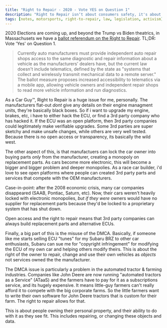 ```yaml
---
title: "Right to Repair - 2020 - Vote YES on Question 1"
description: "Right to Repair isnʼt about consumers safety, it's about personal property."
tags: [notes, motorsports, right-to-repair, law, legislation, activism]
---
```


2020 Elections are coming up, and beyond the Trump vs Biden theatrics, in Massachusets we have a [ballot referendum on the Right to Repair](https://www.mass.gov/files/documents/2019/08/07/19-06.pdf). TL;DR: Vote 'Yes' on Question 1.

> Currently auto manufacturers must provide independent auto repair shops access to the same diagnostic
> and repair information about a vehicle as the manufacturers' dealers have, but the current law doesn't
> include telematics, defined by the state as "systems that collect and wirelessly transmit mechanical
> data to a remote server." The ballot measure proposes increased accessibility to telematics via a mobile app, allowing
> vehicle owners and independent repair shops to read more vehicle information and run diagnostics.

As a Car Guy™, Right to Repair is a huge issue for me, personally. The manufacturers flat-out _dont_ give any details on their engine managment units, they're basically black boxes. So if i want to upgrade my engine, brakes, etc, i have to either hack the ECU, or find a 3rd party company who has hacked it. If the ECU was an open platform, then 3rd party companies could legitimately make verifiable upgrades. Some 3rd parties are super sketchy and make unsafe changes, while others are very well tested. Because there is no open access or transparency, its basically the wild west.

The other aspect of this, is that manufactuers can lock the car owner into buying parts _only_ from the manufacturer, creating a monopoly on replacement parts. As cars become more electronic, this will become a bigger and bigger problem and deeper monopolies. As a race car builder, i'd love to see open platforms where people can created 3rd party parts and services that compete with the OEM manufacturers.

Case-in-point: after the 2008 economic crisis, many car companies disappeared (SAAB, Pontiac, Saturn, etc). Now, their cars weren't heavily locked with electronic monopolies, _but if they were_ owners would have no supplier for replacement parts because they'd be locked to a proprietary system that has shut down.

Open access and the right to repair means that 3rd party companies can always build replacement parts and alternative ECUs.

Finally, a big part of this is the misuse of the DMCA. Basically, if someone like me starts selling ECU "tunes" for my Subaru BRZ to other car enthusiasts, Subaru can sue me for "copyright infringement" for modifying the ECU of my own car and helping others modify theirs. This is about the right of the owner to repair, change and use their own vehicles as _objects_ not services owned the the manufacturer.

The DMCA issue is particularly a problem in the automated tractor & farming industries. Companies like John Deere are now running "automated tractors as a Service" (ATaaS) and the farmers have to pay for it as a subscriptions service, and its hugely expensive. It means little-guy farmers can't really afford it to compete with the big corporate farms. So the little farmers want to write their own software for John Deere tractors that is custom for their farm. The right to repair allows for that.

This is about people owning their personal property, and their ability to do with it as they see fit. This
includes repairing, or changing these objects and data.
